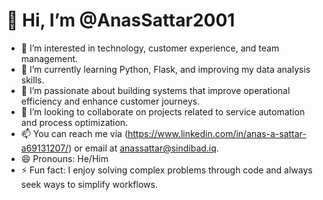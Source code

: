 # 👋 Hi, I’m @AnasSattar2001

- 👀 I’m interested in technology, customer experience, and team management.
- 🌱 I’m currently learning Python, Flask, and improving my data analysis skills.
- 💼 I’m passionate about building systems that improve operational efficiency and enhance customer journeys.
- 💞️ I’m looking to collaborate on projects related to service automation and process optimization.
- 📫 You can reach me via (https://www.linkedin.com/in/anas-a-sattar-a69131207/) or email at anassattar@sindibad.iq.
- 😄 Pronouns: He/Him
- ⚡ Fun fact: I enjoy solving complex problems through code and always seek ways to simplify workflows.
